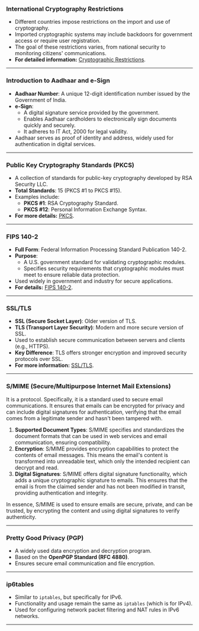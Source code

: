 ### **International Cryptography Restrictions**

- Different countries impose restrictions on the import and use of cryptography.
- Imported cryptographic systems may include backdoors for government access or require user registration.
- The goal of these restrictions varies, from national security to monitoring citizens' communications.
- **For detailed information:** [Cryptographic Restrictions](https://en.wikipedia.org/wiki/Restrictions_on_the_import_of_cryptography#:~:text=Imported%20cryptography%20may%20have%20backdoors,the%20use%20of%20cryptography%20is).

---

### **Introduction to Aadhaar and e-Sign**

- **Aadhaar Number**: A unique 12-digit identification number issued by the Government of India.
- **e-Sign**:
    - A digital signature service provided by the government.
    - Enables Aadhaar cardholders to electronically sign documents quickly and securely.
    - It adheres to IT Act, 2000 for legal validity.
- Aadhaar serves as proof of identity and address, widely used for authentication in digital services.

---

### **Public Key Cryptography Standards (PKCS)**

- A collection of standards for public-key cryptography developed by RSA Security LLC.
- **Total Standards**: 15 (PKCS #1 to PKCS #15).
- Examples include:
    - **PKCS #1**: RSA Cryptography Standard.
    - **PKCS #12**: Personal Information Exchange Syntax.
- **For more details:** [PKCS](https://en.wikipedia.org/wiki/PKCS).

---

### **FIPS 140-2**

- **Full Form**: Federal Information Processing Standard Publication 140-2.
- **Purpose**:
    - A U.S. government standard for validating cryptographic modules.
    - Specifies security requirements that cryptographic modules must meet to ensure reliable data protection.
- Used widely in government and industry for secure applications.
- **For details:** [FIPS 140-2](https://en.wikipedia.org/wiki/FIPS_140-2).

---

### **SSL/TLS**

- **SSL (Secure Socket Layer)**: Older version of TLS.
- **TLS (Transport Layer Security)**: Modern and more secure version of SSL.
- Used to establish secure communication between servers and clients (e.g., HTTPS).
- **Key Difference**: TLS offers stronger encryption and improved security protocols over SSL.
- **For more information:** [SSL/TLS](https://www.geeksforgeeks.org/difference-between-secure-socket-layer-ssl-and-transport-layer-security-tls/).

---

### **S/MIME (Secure/Multipurpose Internet Mail Extensions)**

It is a protocol. Specifically, it is a standard used to secure email communications. It ensures that emails can be encrypted for privacy and can include digital signatures for authentication, verifying that the email comes from a legitimate sender and hasn't been tampered with.

1. **Supported Document Types**: S/MIME specifies and standardizes the document formats that can be used in web services and email communication, ensuring compatibility.
2. **Encryption**: S/MIME provides encryption capabilities to protect the contents of email messages. This means the email's content is transformed into unreadable text, which only the intended recipient can decrypt and read.
3. **Digital Signatures**: S/MIME offers digital signature functionality, which adds a unique cryptographic signature to emails. This ensures that the email is from the claimed sender and has not been modified in transit, providing authentication and integrity.

In essence, S/MIME is used to ensure emails are secure, private, and can be trusted, by encrypting the content and using digital signatures to verify authenticity.

---

### **Pretty Good Privacy (PGP)**

- A widely used data encryption and decryption program.
- Based on the **OpenPGP Standard (RFC 4880)**.
- Ensures secure email communication and file encryption.

---

### **ip6tables**

- Similar to `iptables`, but specifically for IPv6.
- Functionality and usage remain the same as `iptables` (which is for IPv4).
- Used for configuring network packet filtering and NAT rules in IPv6 networks.

---
